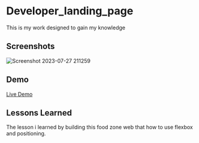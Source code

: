 # Developer_landing_page



This is my work designed to gain my knowledge


## Screenshots
![Screenshot 2023-07-27 211259](https://github.com/suba-shini7/Developer_landing_page/assets/125429575/6fb458e7-4f8d-4242-baf5-9f6e92abc1f8)

## Demo
[Live Demo](https://suba-shini7.github.io/Developer_landing_page/)




## Lessons Learned

The lesson i learned by building this food zone web that how to use flexbox and positioning.
